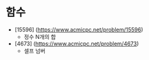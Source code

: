 함수
==========================================================================================
* [15596] (https://www.acmicpc.net/problem/15596)
  * 정수 N개의 합
* [4673] (https://www.acmicpc.net/problem/4673)
  * 셀프 넘버